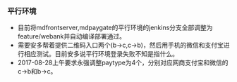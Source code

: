 ### 平行环境

* 目前将mdfrontserver,mdpaygate的平行环境的jenkins分支全部调整为feature/webank并自动编译部署通过。
* 需要安多帮着提供二维码入口两个(b->c,c->b)，然后用手机的微信和支付宝进行相应测试。目前安多说平行环境登录失败不知是指什么。
* 2017-08-28上午要求永强调整paytype为4个，分别对应网商支付宝和微信的c->b和b->c。
